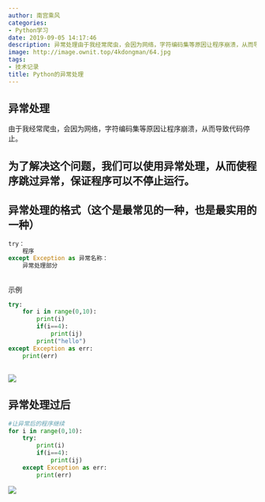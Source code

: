 ```yaml
---
author: 南宫乘风
categories:
- Python学习
date: 2019-09-05 14:17:46
description: 异常处理由于我经常爬虫，会因为网络，字符编码集等原因让程序崩溃，从而导致代码停止。为了解决这个问题，我们可以使用异常处理，从而使程序跳过异常，保证程序可以不停止运行。异常处理的格式这个是最常见的一种，。。。。。。。
image: http://image.ownit.top/4kdongman/64.jpg
tags:
- 技术记录
title: Python的异常处理
---
```


<!--more-->

## 异常处理  
由于我经常爬虫，会因为网络，字符编码集等原因让程序崩溃，从而导致代码停止。

## 为了解决这个问题，我们可以使用异常处理，从而使程序跳过异常，保证程序可以不停止运行。

## 异常处理的格式（这个是最常见的一种，也是最实用的一种）

```python
try：
    程序
except Exception as 异常名称：
    异常处理部分
```

##   
  
示例

```python
try:
    for i in range(0,10):
        print(i)
        if(i==4):
            print(ij)
        print("hello")
except Exception as err:
    print(err)


```

## ![](http://image.ownit.top/csdn/20190905142127445.png)

## 异常处理过后

```python
#让异常后的程序继续
for i in range(0,10):
    try:
        print(i)
        if(i==4):
            print(ij)
    except Exception as err:
        print(err)
```

![](http://image.ownit.top/csdn/20190905142156476.png)